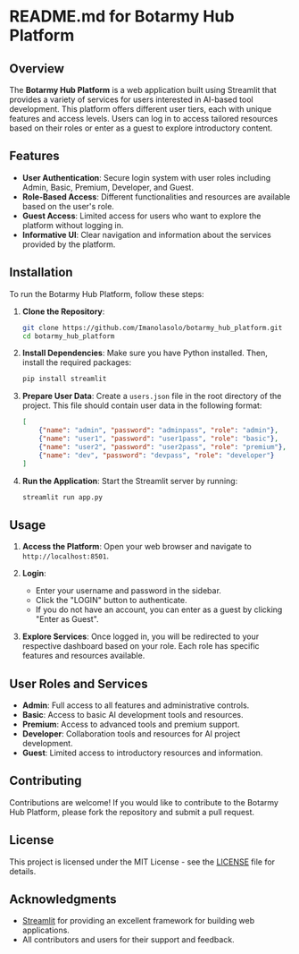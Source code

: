 # README.md for Botarmy Hub Platform

## Overview

The **Botarmy Hub Platform** is a web application built using Streamlit that provides a variety of services for users interested in AI-based tool development. This platform offers different user tiers, each with unique features and access levels. Users can log in to access tailored resources based on their roles or enter as a guest to explore introductory content.

## Features

- **User Authentication**: Secure login system with user roles including Admin, Basic, Premium, Developer, and Guest.
- **Role-Based Access**: Different functionalities and resources are available based on the user's role.
- **Guest Access**: Limited access for users who want to explore the platform without logging in.
- **Informative UI**: Clear navigation and information about the services provided by the platform.

## Installation

To run the Botarmy Hub Platform, follow these steps:

1. **Clone the Repository**:
   ```bash
   git clone https://github.com/Imanolasolo/botarmy_hub_platform.git
   cd botarmy_hub_platform
   ```

2. **Install Dependencies**:
   Make sure you have Python installed. Then, install the required packages:
   ```bash
   pip install streamlit
   ```

3. **Prepare User Data**:
   Create a `users.json` file in the root directory of the project. This file should contain user data in the following format:
   ```json
   [
       {"name": "admin", "password": "adminpass", "role": "admin"},
       {"name": "user1", "password": "user1pass", "role": "basic"},
       {"name": "user2", "password": "user2pass", "role": "premium"},
       {"name": "dev", "password": "devpass", "role": "developer"}
   ]
   ```

4. **Run the Application**:
   Start the Streamlit server by running:
   ```bash
   streamlit run app.py
   ```

## Usage

1. **Access the Platform**:
   Open your web browser and navigate to `http://localhost:8501`.

2. **Login**:
   - Enter your username and password in the sidebar.
   - Click the "LOGIN" button to authenticate.
   - If you do not have an account, you can enter as a guest by clicking "Enter as Guest".

3. **Explore Services**:
   Once logged in, you will be redirected to your respective dashboard based on your role. Each role has specific features and resources available.

## User Roles and Services

- **Admin**: Full access to all features and administrative controls.
- **Basic**: Access to basic AI development tools and resources.
- **Premium**: Access to advanced tools and premium support.
- **Developer**: Collaboration tools and resources for AI project development.
- **Guest**: Limited access to introductory resources and information.

## Contributing

Contributions are welcome! If you would like to contribute to the Botarmy Hub Platform, please fork the repository and submit a pull request.

## License

This project is licensed under the MIT License - see the [LICENSE](LICENSE) file for details.

## Acknowledgments

- [Streamlit](https://streamlit.io/) for providing an excellent framework for building web applications.
- All contributors and users for their support and feedback.
